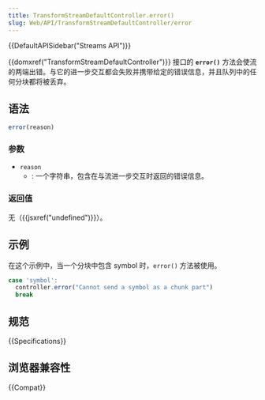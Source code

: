 ```yaml
---
title: TransformStreamDefaultController.error()
slug: Web/API/TransformStreamDefaultController/error
---
```


{{DefaultAPISidebar("Streams API")}}

{{domxref("TransformStreamDefaultController")}} 接口的 **`error()`** 方法会使流的两端出错。与它的进一步交互都会失败并携带给定的错误信息，并且队列中的任何分块都将被丢弃。

## 语法

```js
error(reason)
```

### 参数

- `reason`
  - : 一个字符串，包含在与流进一步交互时返回的错误信息。

### 返回值

无（{{jsxref("undefined")}}）。

## 示例

在这个示例中，当一个分块中包含 symbol 时，`error()` 方法被使用。

```js
case 'symbol':
  controller.error("Cannot send a symbol as a chunk part")
  break
```

## 规范

{{Specifications}}

## 浏览器兼容性

{{Compat}}
